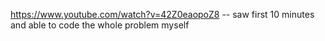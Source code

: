 https://www.youtube.com/watch?v=42Z0eaopoZ8 -- saw first 10 minutes and able to code the whole problem myself
